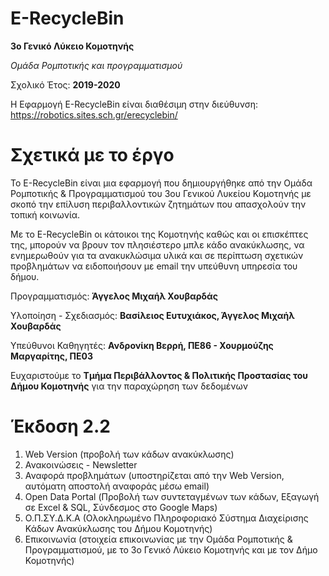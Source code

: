 # E-RecycleBin
**3ο Γενικό Λύκειο Κομοτηνής**

*Ομάδα Ρομποτικής και προγραμματισμού* 

Σχολικό Έτος: **2019-2020**

H Εφαρμογή E-RecycleBin είναι διαθέσιμη στην διεύθυνση: https://robotics.sites.sch.gr/erecyclebin/
# Σχετικά με το έργο
Το E-RecycleBin είναι μια εφαρμογή που δημιουργήθηκε από την Ομάδα Ρομποτικής & Προγραμματισμού του 3ου Γενικού Λυκείου Κομοτηνής με σκοπό την επίλυση περιβαλλοντικών ζητημάτων που απασχολούν την τοπική κοινωνία.

Με το E-RecycleBin οι κάτοικοι της Κομοτηνής καθώς και οι επισκέπτες της, μπορούν να βρουν τον πλησιέστερο μπλε κάδο ανακύκλωσης, να ενημερωθούν για τα ανακυκλώσιμα υλικά και σε περίπτωση σχετικών προβλημάτων να ειδοποιήσουν με email την υπεύθυνη υπηρεσία του δήμου.

Προγραμματισμός: **Άγγελος Μιχαήλ Χουβαρδάς**

Υλοποίηση - Σχεδιασμός: **Βασίλειος Ευτυχιάκος, Άγγελος Μιχαήλ Χουβαρδάς**

Υπεύθυνοι Καθηγητές: **Ανδρονίκη Βερρή, ΠΕ86 - Χουρμούζης Μαργαρίτης, ΠΕ03**

Ευχαριστούμε το **Τμήμα Περιβάλλοντος & Πολιτικής Προστασίας του Δήμου Κομοτηνής** για την παραχώρηση των δεδομένων

# Έκδοση 2.2
1. Web Version (προβολή των κάδων ανακύκλωσης)
2. Ανακοινώσεις - Newsletter
3. Αναφορά προβλημάτων (υποστηρίζεται από την Web Version, αυτόματη αποστολή αναφοράς μέσω email)
4. Open Data Portal (Προβολή των συντεταγμένων των κάδων, Εξαγωγή σε Excel & SQL, Σύνδεσμος στο Google Maps)
5. Ο.Π.ΣΥ.Δ.Κ.Α (Ολοκληρωμένο Πληροφοριακό Σύστημα Διαχείρισης Κάδων Ανακύκλωσης του Δήμου Κομοτηνής)
6. Επικοινωνία (στοιχεία επικοινωνίας με την Ομάδα Ρομποτικής & Προγραμματισμού, με το 3ο Γενικό Λύκειο Κομοτηνής και με τον Δήμο Κομοτηνής)
